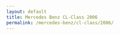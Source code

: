 ```yaml
---
layout: default
title: Mercedes Benz CL-Class 2006
permalink: /mercedes-benz/cl-class/2006/
---
```


